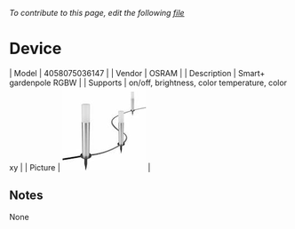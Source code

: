 
*To contribute to this page, edit the following
[file](https://github.com/Koenkk/zigbee2mqtt.io/blob/master/docgen/device_page_notes.js)*

# Device

| Model | 4058075036147  |
| Vendor  | OSRAM  |
| Description | Smart+ gardenpole RGBW |
| Supports | on/off, brightness, color temperature, color xy |
| Picture | ![../images/devices/4058075036147.jpg](../images/devices/4058075036147.jpg) |

## Notes

None
